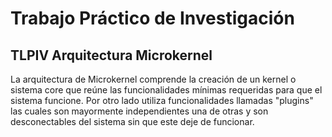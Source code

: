 # Trabajo Práctico de Investigación 
## TLPIV Arquitectura Microkernel

La arquitectura de Microkernel comprende la creación de un kernel o sistema core que reúne las funcionalidades mínimas requeridas para que el sistema funcione. Por otro lado utiliza funcionalidades llamadas "plugins" las cuales son mayormente independientes una de otras y son desconectables del sistema sin que este deje de funcionar.

